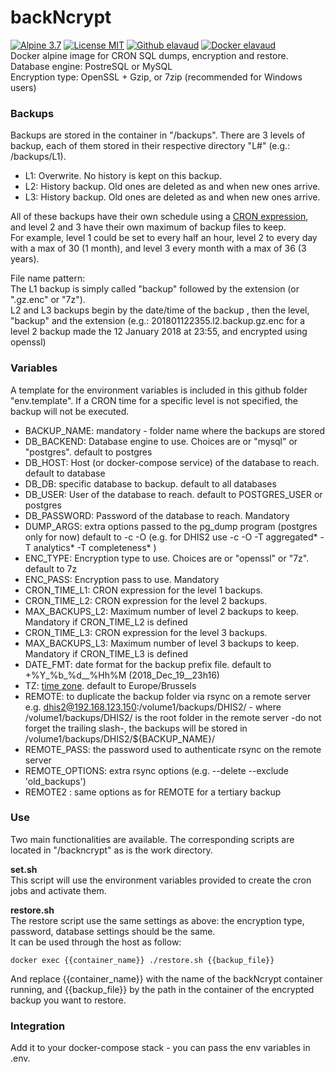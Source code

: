 # backNcrypt
[![Alpine 3.7](https://img.shields.io/badge/Alpine-3.7-brightgreen.svg)](https://hub.docker.com/_/alpine/) [![License MIT](https://img.shields.io/badge/license-MIT-blue.svg)](https://github.com/elavaud/backNcrypt/blob/master/LICENSE) [![Github elavaud](https://img.shields.io/badge/Github-elavaud-red.svg)](https://github.com/elavaud/backNcrypt) [![Docker elavaud](https://img.shields.io/badge/Docker-elavaud-lightgrey.svg)](https://hub.docker.com/r/elavaud/backncrypt/)  
Docker alpine image for CRON SQL dumps, encryption and restore.  
Database engine: PostreSQL or MySQL  
Encryption type: OpenSSL + Gzip, or 7zip (recommended for Windows users)

### Backups 

Backups are stored in the container in "/backups". There are 3 levels of backup, each of them stored in their respective directory "L#" (e.g.: /backups/L1).
* L1: Overwrite. No history is kept on this backup.
* L2: History backup. Old ones are deleted as and when new ones arrive. 
* L3: History backup. Old ones are deleted as and when new ones arrive.

All of these backups have their own schedule using a [CRON expression](https://en.wikipedia.org/wiki/Cron#CRON_expression), and level 2 and 3 have their own maximum of backup files to keep.  
For example, level 1 could be set to every half an hour, level 2 to every day with a max of 30 (1 month), and level 3 every month with a max of 36 (3 years).

File name pattern:  
The L1 backup is simply called "backup" followed by the extension (or ".gz.enc" or "7z").  
L2 and L3 backups begin by the date/time of the backup , then the level, "backup" and the extension (e.g.: 201801122355.l2.backup.gz.enc for a level 2 backup made the 12 January 2018 at 23:55, and encrypted using openssl)

### Variables

A template for the environment variables is included in this github folder "env.template". If a CRON time for a specific level is not specified, the backup will not be executed. 
* BACKUP_NAME: mandatory - folder name where the backups are stored
* DB_BACKEND: Database engine to use. Choices are or "mysql" or "postgres". default to postgres
* DB_HOST: Host (or docker-compose service) of the database to reach. default to database 
* DB_DB: specific database to backup. default to all databases
* DB_USER: User of the database to reach. default to POSTGRES_USER or postgres
* DB_PASSWORD: Password of the database to reach. Mandatory
* DUMP_ARGS: extra options passed to the pg_dump program (postgres only for now) default to -c -O 
(e.g. for DHIS2 use -c -O -T aggregated\* -T analytics* -T completeness\* )
* ENC_TYPE: Encryption type to use. Choices are or "openssl" or "7z". default to 7z
* ENC_PASS: Encryption pass to use. Mandatory
* CRON_TIME_L1: CRON expression for the level 1 backups. 
* CRON_TIME_L2: CRON expression for the level 2 backups. 
* MAX_BACKUPS_L2: Maximum number of level 2 backups to keep. Mandatory if CRON_TIME_L2 is defined
* CRON_TIME_L3: CRON expression for the level 3 backups. 
* MAX_BACKUPS_L3: Maximum number of level 3 backups to keep. Mandatory if CRON_TIME_L3 is defined
* DATE_FMT: date format for the backup prefix file. default to  +%Y_%b_%d__%Hh%M (2018_Dec_19__23h16)
* TZ: [time zone](https://en.wikipedia.org/wiki/List_of_tz_database_time_zones). default to Europe/Brussels 
* REMOTE: to duplicate the backup folder via rsync on a remote server e.g. dhis2@192.168.123.150:/volume1/backups/DHIS2/ - where /volume1/backups/DHIS2/ is the root folder in the remote server -do not forget the trailing slash-, the backups will be stored in /volume1/backups/DHIS2/${BACKUP_NAME}/
* REMOTE_PASS: the password used to authenticate rsync on the remote server
* REMOTE_OPTIONS: extra rsync options (e.g. --delete --exclude 'old_backups')
* REMOTE2 : same options as for REMOTE for a tertiary backup

### Use

Two main functionalities are available. The corresponding scripts are located in "/backncrypt" as is the work directory. 

**set.sh**  
This script will use the environment variables provided to create the cron jobs and activate them. 

**restore.sh**  
The restore script use the same settings as above: the encryption type, password, database settings should be the same.  
It can be used through the host as follow:

    docker exec {{container_name}} ./restore.sh {{backup_file}} 

And replace {{container_name}} with the name of the backNcrypt container running, and {{backup_file}} by the path in the container of the encrypted backup you want to restore.

### Integration
Add it to your docker-compose stack - you can pass the env variables in .env.